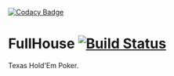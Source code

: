 [![Codacy Badge](https://api.codacy.com/project/badge/Grade/643ac06e623b4f03bea9cc8a52aa6daf)](https://app.codacy.com/app/jharri50/FullHouse?utm_source=github.com&utm_medium=referral&utm_content=jharrilim/FullHouse&utm_campaign=badger)
# FullHouse [![Build Status](https://travis-ci.org/jharrilim/FullHouse.svg?branch=master)](https://travis-ci.org/jharrilim/FullHouse)
Texas Hold'Em Poker.
